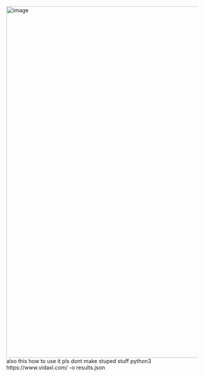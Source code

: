 <img width="855" height="925" alt="image" src="https://github.com/user-attachments/assets/30b6ace4-fc9f-4cc7-9b50-ab51e33028bc" />
also 
this how to use it pls dont make stuped stuff 
python3 https://www.vidaxl.com/ -o results.json
